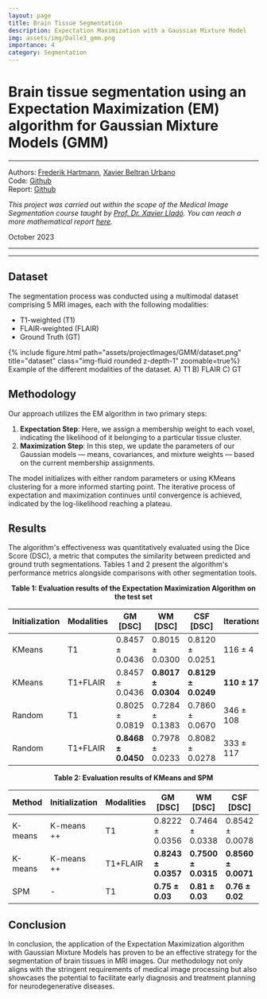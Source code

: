 ```yaml
---
layout: page
title: Brain Tissue Segmentation
description: Expectation Maximization with a Gaussian Mixture Model
img: assets/img/Dalle3_gmm.png
importance: 4
category: Segmentation
---
```


# Brain tissue segmentation using an Expectation Maximization (EM) algorithm for Gaussian Mixture Models (GMM)
---
Authors: [Frederik Hartmann](https://github.com/Frederik-Hartmann), [Xavier Beltran Urbano](https://xavibeltranurbano.github.io/)
\
Code: [Github](https://github.com/Frederik-Hartmann/Brain-tissue-segmentation-using-EM-and-GMM)
\
Report: [Github](https://xavibeltranurbano.github.io/assets/pdfs/EM_GMM.pdf)


*This project was carried out within the scope of the Medical Image Segmentation course taught by [Prof. Dr. Xavier Lladó](http://atc.udg.edu/~llado/). You can reach a more mathematical report [here]().* 


October 2023

---
---

## Dataset

The segmentation process was conducted using a multimodal dataset comprising 5 MRI images, each with the following modalities:

- T1-weighted (T1)
- FLAIR-weighted (FLAIR)
- Ground Truth (GT)


<div class="row">
    <div class="col-sm mt-3 mt-md-0">
        {% include figure.html path="assets/projectImages/GMM/dataset.png" title="dataset" class="img-fluid rounded z-depth-1" zoomable=true%}
    </div>
</div>
<div class="caption">
Example of the different modalities of the dataset. A) T1 B) FLAIR C) GT
</div>


## Methodology

Our approach utilizes the EM algorithm in two primary steps:

1. **Expectation Step**: Here, we assign a membership weight to each voxel, indicating the likelihood of it belonging to a particular tissue cluster.
2. **Maximization Step**: In this step, we update the parameters of our Gaussian models — means, covariances, and mixture weights — based on the current membership assignments.

The model initializes with either random parameters or using KMeans clustering for a more informed starting point. The iterative process of expectation and maximization continues until convergence is achieved, indicated by the log-likelihood reaching a plateau.

## Results

The algorithm's effectiveness was quantitatively evaluated using the Dice Score (DSC), a metric that computes the similarity between predicted and ground truth segmentations. Tables 1 and 2 present the algorithm's performance metrics alongside comparisons with other segmentation tools. 

<p align="center">
  <strong>Table 1: Evaluation results of the Expectation Maximization Algorithm on the test set</strong>
</p>

| Initialization | Modalities | GM [DSC]            | WM [DSC]            | CSF [DSC]           | Iterations       | Time [s]          |
|----------------|------------|---------------------|---------------------|---------------------|------------------|-------------------|
| KMeans         | T1         | 0.8457 ± 0.0436     | 0.8015 ± 0.0300     | 0.8120 ± 0.0251     | 116 ± 4          | **24.36 ± 1.28**  |
| KMeans         | T1+FLAIR   | 0.8457 ± 0.0436     | **0.8017 ± 0.0304** | **0.8129 ± 0.0249** | **110 ± 17**     | 51.48 ± 8.10      |
| Random         | T1         | 0.8025 ± 0.0819     | 0.7284 ± 0.1383     | 0.7860 ± 0.0670     | 346 ± 108        | 65.87 ± 18.42     |
| Random         | T1+FLAIR   | **0.8468 ± 0.0450** | 0.7978 ± 0.0233     | 0.8082 ± 0.0278     | 333 ± 117        | 147.71 ± 51.16    |

<p align="center">
  <strong>Table 2: Evaluation results of KMeans and SPM</strong>
</p>

| Method   | Initialization | Modalities | GM [DSC]         | WM [DSC]         | CSF [DSC]        | Time [s]         |
|----------|----------------|------------|------------------|------------------|------------------|------------------|
| K-means  | K-means ++     | T1         | 0.8222 ± 0.0356  | 0.7464 ± 0.0338  | 0.8542 ± 0.0078  | 3.57 ± 0.12      |
| K-means  | K-means ++     | T1+FLAIR   | **0.8243 ± 0.0357** | **0.7500 ± 0.0315** | **0.8560 ± 0.0071** | **3.61 ± 0.19**  |
| SPM      | -              | T1         | **0.75 ± 0.03**  | **0.81 ± 0.03**  | **0.76 ± 0.02**  | -                |


## Conclusion

In conclusion, the application of the Expectation Maximization algorithm with Gaussian Mixture Models has proven to be an effective strategy for the segmentation of brain tissues in MRI images. Our methodology not only aligns with the stringent requirements of medical image processing but also showcases the potential to facilitate early diagnosis and treatment planning for neurodegenerative diseases.


